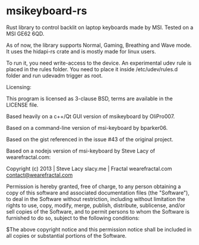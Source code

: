 # msikeyboard-rs

Rust library to control backlit on laptop keyboards made by MSI. Tested on a MSI GE62 6QD.

As of now, the library supports Normal, Gaming, Breathing and Wave mode. It uses the hidapi-rs crate and is mostly made for linux users.

To run it, you need write-access to the device. An experimental udev rule is placed in the rules folder. You need to place it inside /etc/udev/rules.d folder and run udevadm trigger as root. 

Licensing:

This program is licensed as 3-clause BSD, terms are available in the LICENSE file.

Based heavily on a c++/Qt GUI version of msikeyboard by OliPro007.

Based on a command-line version of msi-keyboard by bparker06.

Based on the gist referenced in the issue #43 of the original project.

Based on a nodejs version of msi-keyboard by Steve Lacy of wearefractal.com:

Copyright (c) 2013 | Steve Lacy slacy.me | Fractal wearefractal.com contact@wearefractal.com

Permission is hereby granted, free of charge, to any person obtaining a copy of this software and associated documentation files (the "Software"), to deal in the Software without restriction, including without limitation the rights to use, copy, modify, merge, publish, distribute, sublicense, and/or sell copies of the Software, and to permit persons to whom the Software is furnished to do so, subject to the following conditions:

$The above copyright notice and this permission notice shall be included in all copies or substantial portions of the Software.
